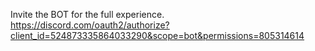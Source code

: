 Invite the BOT for the full experience.
https://discord.com/oauth2/authorize?client_id=524873335864033290&scope=bot&permissions=805314614








